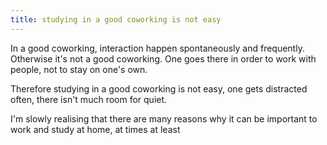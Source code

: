 ```yaml
---
title: studying in a good coworking is not easy
---
```


In a good coworking, interaction happen spontaneously and
frequently. Otherwise it's not a good coworking. One goes there in
order to work with people, not to stay on one's own.

Therefore studying in a good coworking is not easy, one gets
distracted often, there isn't much room for quiet.

I'm slowly realising that there are many reasons why it can be
important to work and study at home, at times at least
